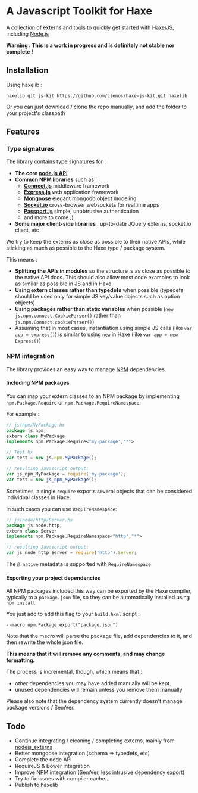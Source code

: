 # A Javascript Toolkit for Haxe

A collection of externs and tools to quickly get started with [Haxe](http://www.haxe.org)/JS, including [Node.js](http://nodejs.org)

**Warning : This is a work in progress and is definitely not stable nor complete !**

## Installation

Using haxelib :
```
haxelib git js-kit https://github.com/clemos/haxe-js-kit.git haxelib
```
Or you can just download / clone the repo manually, and add the folder to your project's classpath

## Features

### Type signatures

The library contains type signatures for :

* **The core [node.js API](http://nodejs.org/api/)**
* **Common NPM libraries** such as :
	* **[Connect.js](http://www.senchalabs.org/connect/)** middleware framework
	* **[Express.js](http://expressjs.com/)** web application framework
	* **[Mongoose](http://mongoosejs.com/)** elegant mongodb object modeling
	* **[Socket.io](http://socket.io/)** cross-browser websockets for realtime apps
	* **[Passport.js](http://passportjs.org/)** simple, unobtrusive authentication
	* and more to come ;)
* **Some major client-side libraries** : up-to-date JQuery externs, socket.io client, etc
	
We try to keep the externs as close as possible to their native APIs, 
while sticking as much as possible to the Haxe type / package system.

This means :
* **Splitting the APIs in modules** so the structure is as close as possible to the native API docs.
  This should also allow most code examples to look as similar as possible in JS and in Haxe.
* **Using extern classes rather than typedefs** when possible 
  (typedefs should be used only for simple JS key/value objects such as option objects)
* **Using packages rather than static variables** when possible 
  (``new js.npm.connect.CookieParser()`` rather than ``js.npm.Connect.cookieParser()``)
* Assuming that in most cases, instantiation using simple JS calls (like ``var app = express()``) 
  is similar to using ``new`` in Haxe (like ``var app = new Express()``)

### NPM integration

The library provides an easy way to manage [NPM](https://npmjs.org/) dependencies.

#### Including NPM packages

You can map your extern classes to an NPM package by implementing `npm.Package.Require` or `npm.Package.RequireNamespace`.

For example :
```haxe
// js/npm/MyPackage.hx
package js.npm;
extern class MyPackage
implements npm.Package.Require<"my-package","*">
```
```js
// Test.hx
var test = new js.npm.MyPackage();
```
```js
// resulting Javascript output:
var js_npm_MyPackage = require('my-package');
var test = new js_npm_MyPackage();
```

Sometimes, a single ``require`` exports several objects that can be considered individual classes in Haxe.

In such cases you can use ``RequireNamespace``:
```haxe
// js/node/http/Server.hx
package js.node.http;
extern class Server
implements npm.Package.RequireNamespace<"http","*">
```
```js
// resulting Javascript output:
var js_node_http_Server = require('http').Server;
```

The `@:native` metadata is supported with `RequireNamespace`


#### Exporting your project dependencies

All NPM packages included this way can be exported by the Haxe compiler, typically to a ``package.json`` file, 
so they can be automatically installed using ``npm install``

You just add to add this flag to your ``build.hxml`` script :
```
--macro npm.Package.export("package.json")
```

Note that the macro will parse the package file, 
add dependencies to it, 
and then rewrite the whole json file.

**This means that it will remove any comments, and may change formatting.**

The process is incremental, though, which means that :

* other dependencies you may have added manually will be kept.
* unused dependencies will remain unless you remove them manually

Please also note that the dependency system currently doesn't manage package versions / SemVer.

## Todo

* Continue integrating / cleaning / completing externs, mainly from [nodejs_externs](https://github.com/dionjwa/nodejs_externs)
* Better mongoose integration (schema => typedefs, etc)
* Complete the node API
* RequireJS & Bower integration
* Improve NPM integration (SemVer, less intrusive dependency export)
* Try to fix issues with compiler cache...
* Publish to haxelib
